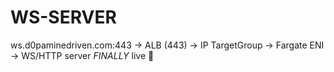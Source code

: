 # WS-SERVER

 ws.d0paminedriven.com:443 → ALB (443) → IP TargetGroup → Fargate ENI → WS/HTTP server _FINALLY_ live 🎉